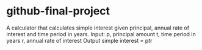 # github-final-project
A calculator that calculates simple interest given principal, annual rate of interest and time period in years.
Input:
       p, principal amount
       t, time period in years
       r, annual rate of interest
Output
       simple interest = p*t*r
